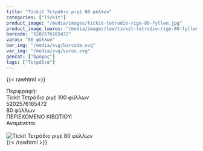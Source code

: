 ```yaml
---
title: "Tickit Τετράδιο ριγέ 80 φύλλων"
categories: ["Tickit"]
product_image: "/media/images/tickit-tetradio-rige-80-fyllwn.jpg"
product_image_lowres: "/media/images/low/tickit-tetradio-rige-80-fyllwn.jpg"
barcode: "5202576165472"
varos: "80 φύλλων"
bar_img: "/media/svg/barcode.svg"
var_img: "/media/svg/varos.svg"
gencat: ["Όροφος"]
tags: ["Τετράδια"]
---
```

{{< rawhtml >}}

<div class="sload715"><div class="product"><div id="sistatika">Περιφραφή:</div><div class="alltext">Tickit Τετράδιο ριγέ 100 φύλλων</div><div id="barcode"><div id="barimage1"></div><span id="bartext">5202576165472</span></div><div id="varos"><div id="temimg"></div><span id="varostext">80 φύλλων</span></div><div id="kivotio">ΠΕΡΙΕΧΟΜΕΝΟ ΚΙΒΩΤΙΟΥ:<br>Αναμένεται</div><br><div class="pimg"><img alt="Tickit Τετράδιο ριγέ 80 φύλλων" title="Tickit Τετράδιο ριγέ 80 φύλλων" src="/media/images/tickit-tetradio-rige-80-fyllwn.jpg"></div></div></div>
{{< /rawhtml >}}


